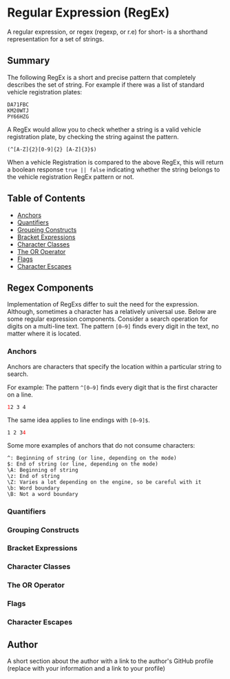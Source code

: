 # Regular Expression (RegEx)

A regular expression, or regex (regexp, or r.e) for short- is a shorthand representation for a set of strings.

## Summary

The following RegEx is a short and precise pattern that completely describes the set of string.
For example if there was a list of standard vehicle registration plates:

```
DA71FBC
KM20WTJ
PY66HZG
```

A RegEx would allow you to check whether a string is a valid vehicle registration plate, by checking the string against the pattern.

```
(^[A-Z]{2}[0-9]{2} [A-Z]{3}$)
```

When a vehicle Registration is compared to the above RegEx, this will return a boolean response `true || false` indicating whether the string belongs to the vehicle registration RegEx pattern or not.

## Table of Contents

- [Anchors](#anchors)
- [Quantifiers](#quantifiers)
- [Grouping Constructs](#grouping-constructs)
- [Bracket Expressions](#bracket-expressions)
- [Character Classes](#character-classes)
- [The OR Operator](#the-or-operator)
- [Flags](#flags)
- [Character Escapes](#character-escapes)

## Regex Components

Implementation of RegExs differ to suit the need for the expression. Although, sometimes a character has a relatively universal use. Below are some regular expression components. Consider a search operation for digits on a multi-line text. The pattern `[0–9]` finds every digit in the text, no matter where it is located.

### Anchors

Anchors are characters that specify the location within a particular string to search.

For example:
The pattern `^[0–9]` finds every digit that is the first character on a line.

<span style="color:red">`1`</span>`2 3 4`

The same idea applies to line endings with `[0–9]$`.

`1 2 3`<span style="color:red">`4`</span>

Some more examples of anchors that do not consume characters:

```
^: Beginning of string (or line, depending on the mode)
$: End of string (or line, depending on the mode)
\A: Beginning of string
\z: End of string
\Z: Varies a lot depending on the engine, so be careful with it
\b: Word boundary
\B: Not a word boundary
```

### Quantifiers

### Grouping Constructs

### Bracket Expressions

### Character Classes

### The OR Operator

### Flags

### Character Escapes

## Author

A short section about the author with a link to the author's GitHub profile (replace with your information and a link to your profile)
